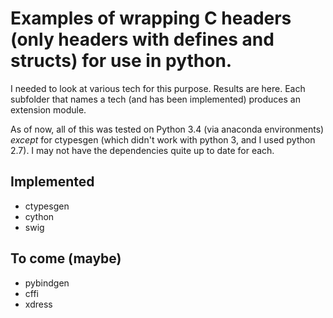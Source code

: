 # Examples of wrapping C headers (only headers with defines and structs) for use in python.
I needed to look at various tech for this purpose. Results are here. Each
subfolder that names a tech (and has been implemented) produces an extension
module.

As of now, all of this was tested on Python 3.4 (via anaconda environments)
*except* for ctypesgen (which didn't work with python 3, and I used python
2.7). I may not have the dependencies quite up to date for each.

## Implemented
* ctypesgen
* cython
* swig

## To come (maybe)
* pybindgen
* cffi
* xdress
